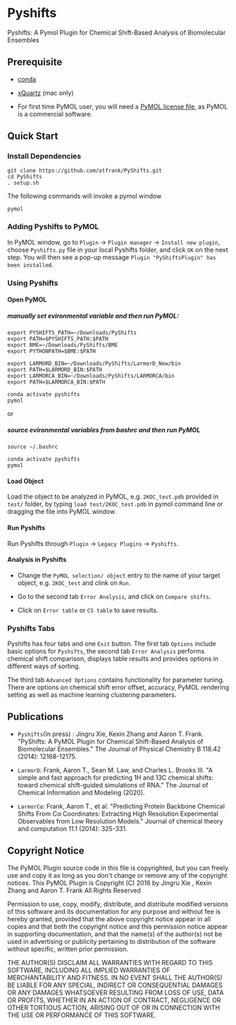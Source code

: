 
# Pyshifts
Pyshifts: A Pymol Plugin for Chemical Shift-Based Analysis of Biomolecular Ensembles

## Prerequisite
* [conda](https://docs.conda.io/projects/conda/en/latest/user-guide/install/)

* [xQuartz](https://www.xquartz.org) (mac only)

* For first time PyMOL user, you will need a [PyMOL license file](https://pymol.org/2/buy.html?q=buy), as PyMOL is a commercial software.

## Quick Start

### Install Dependencies

```
git clone https://github.com/atfrank/PyShifts.git
cd PyShifts
. setup.sh
```
The following commands will invoke a pymol window
```
pymol
```

### Adding Pyshifts to PyMOL

In PyMOL window, go to `Plugin` -> `Plugin manager` -> `Install new plugin`, choose `Pyshifts.py` file in your local Pyshifts folder, and click `OK` on the next step. You will then see a pop-up message `Plugin "PyShiftsPlugin" has been installed`.


### Using Pyshifts

#### Open PyMOL
##### manually set evironmental variable and then run PyMOL:
```
export PYSHIFTS_PATH=~/Downloads/PyShifts
export PATH=$PYSHIFTS_PATH:$PATH
export BME=~/Downloads/PyShifts/BME
export PYTHONPATH=$BME:$PATH

export LARMORD_BIN=~/Downloads/PyShifts/LarmorD_New/bin
export PATH=$LARMORD_BIN:$PATH
export LARMORCA_BIN=~/Downloads/PyShifts/LARMORCA/bin
export PATH=$LARMORCA_BIN:$PATH

conda activate pyshifts
pymol
```
or

##### source evironmental variables from bashrc and then run PyMOL  
```
source ~/.bashrc

conda activate pyshifts
pymol
```

#### Load Object
Load the object to be analyzed in PyMOL, e.g. `2KOC_test.pdb` provided in `test/` folder, by typing `load test/2KOC_test.pdb` in pymol command line or dragging the file into PyMOL window.

#### Run Pyshifts
Run Pyshifts through `Plugin` -> `Legacy Plugins` ->   `Pyshifts`.


#### Analysis in Pyshifts
- Change the `PyMOL selection/ object` entry to the name of your target object, e.g. `2KOC_test` and clink on `Run`.

- Go to the second tab `Error Analysis`, and click on `Compare shifts`.

- Click on `Error table` or  `CS table` to save results.


### Pyshifts Tabs

Pyshifts has four tabs and one `Exit` button. The first tab `Options` include basic options for `Pyshifts`, the second tab `Error Analysis` performs chemical shift comparison, displays table results and provides options in different ways of sorting.

The third tab `Advanced Options` contains functionality for parameter tuning. There are options on chemical shift error offset, accuracy, PyMOL rendering setting as well as machine learning clustering parameters.


## Publications

* `Pyshifts`(In press) : Jingru Xie, Kexin Zhang and Aaron T. Frank. "PyShifts: A PyMOL Plugin for Chemical Shift-Based Analysis of Biomolecular Ensembles." The Journal of Physical Chemistry B 118.42 (2014): 12168-12175.

* `LarmorD`: Frank, Aaron T., Sean M. Law, and Charles L. Brooks III. "A simple and fast approach for predicting 1H and 13C chemical shifts: toward chemical shift-guided simulations of RNA." The Journal of Chemical Information and Modeling (2020).

* `LarmorC⍺`: Frank, Aaron T., et al. "Predicting Protein Backbone Chemical Shifts From Cα Coordinates: Extracting High Resolution Experimental Observables from Low Resolution Models." Journal of chemical theory and computation 11.1 (2014): 325-331.



## Copyright Notice

The PyMOL Plugin source code in this file is copyrighted, but you can
freely use and copy it as long as you don't change or remove any of
the copyright notices.
                      This PyMOL Plugin is Copyright (C) 2016 by
           Jingru Xie <jingrux at umich dot edu>, Kexin Zhang <kexin at umich dot edu> and Aaron T. Frank <afrankz at umich dot edu>
                              All Rights Reserved

Permission to use, copy, modify, distribute, and distribute modified
versions of this software and its documentation for any purpose and
without fee is hereby granted, provided that the above copyright
notice appear in all copies and that both the copyright notice and
this permission notice appear in supporting documentation, and that
the name(s) of the author(s) not be used in advertising or publicity
pertaining to distribution of the software without specific, written
prior permission.

THE AUTHOR(S) DISCLAIM ALL WARRANTIES WITH REGARD TO THIS SOFTWARE,
INCLUDING ALL IMPLIED WARRANTIES OF MERCHANTABILITY AND FITNESS.  IN
NO EVENT SHALL THE AUTHOR(S) BE LIABLE FOR ANY SPECIAL, INDIRECT OR
CONSEQUENTIAL DAMAGES OR ANY DAMAGES WHATSOEVER RESULTING FROM LOSS OF
USE, DATA OR PROFITS, WHETHER IN AN ACTION OF CONTRACT, NEGLIGENCE OR
OTHER TORTIOUS ACTION, ARISING OUT OF OR IN CONNECTION WITH THE USE OR
PERFORMANCE OF THIS SOFTWARE.
